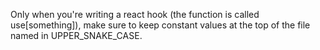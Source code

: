 Only when you're writing a react hook (the function is called use[something]), make sure to keep constant values at the top of the file named in UPPER_SNAKE_CASE.
